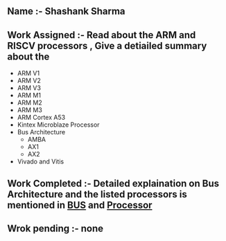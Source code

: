## Name :- Shashank Sharma 

## Work Assigned :- Read about the ARM and RISCV processors , Give a detiailed summary about the
- ARM V1
- ARM V2
- ARM V3 
- ARM M1
- ARM M2
- ARM M3
- ARM Cortex A53
- Kintex Microblaze Processor
- Bus Architecture
  - AMBA
  - AX1
  - AX2
- Vivado and Vitis 


## Work Completed :- Detailed explaination on Bus Architecture and the listed processors is mentioned in [BUS](https://github.com/ISRO-Project/Shashank/blob/ab6e5764f48b5478aa162f73ce24cad0745b2978/Week1/BUS) and [Processor](https://github.com/ISRO-Project/Shashank/blob/16a58983578444e370c972c96b4bf37856586ae8/Week1/Processors)


## Wrok pending :- none
